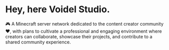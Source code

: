 # Hey, here Voidel Studio.

🎮 A Minecraft server network dedicated to the content creator community ❤️, with plans to cultivate a professional and engaging environment where creators can collaborate, showcase their projects, and contribute to a shared community experience.
